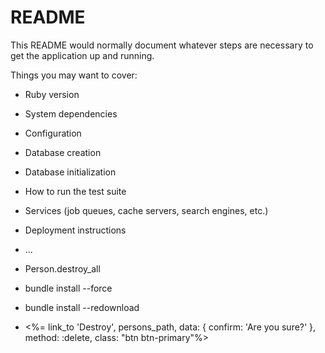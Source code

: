 # README

This README would normally document whatever steps are necessary to get the
application up and running.

Things you may want to cover:

* Ruby version

* System dependencies

* Configuration

* Database creation

* Database initialization

* How to run the test suite

* Services (job queues, cache servers, search engines, etc.)

* Deployment instructions

* ...


* Person.destroy_all
* bundle install --force
* bundle install --redownload

* <%= link_to 'Destroy',  persons_path, data: { confirm: 'Are you sure?' }, method: :delete, class: "btn btn-primary"%>